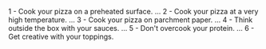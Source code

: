 







1 - Cook your pizza on a preheated surface. ...
2 - Cook your pizza at a very high temperature. ...
3 - Cook your pizza on parchment paper. ...
4 - Think outside the box with your sauces. ...
5 - Don't overcook your protein. ...
6 - Get creative with your toppings.
